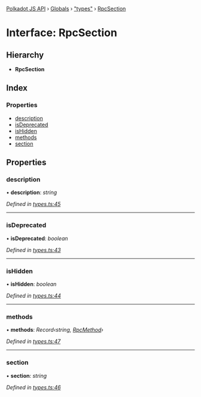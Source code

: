 [Polkadot JS API](../README.md) › [Globals](../globals.md) › ["types"](../modules/_types_.md) › [RpcSection](_types_.rpcsection.md)

# Interface: RpcSection

## Hierarchy

* **RpcSection**

## Index

### Properties

* [description](_types_.rpcsection.md#description)
* [isDeprecated](_types_.rpcsection.md#isdeprecated)
* [isHidden](_types_.rpcsection.md#ishidden)
* [methods](_types_.rpcsection.md#methods)
* [section](_types_.rpcsection.md#section)

## Properties

###  description

• **description**: *string*

*Defined in [types.ts:45](https://github.com/polkadot-js/api/blob/b7eeb992cd/packages/type-jsonrpc/src/types.ts#L45)*

___

###  isDeprecated

• **isDeprecated**: *boolean*

*Defined in [types.ts:43](https://github.com/polkadot-js/api/blob/b7eeb992cd/packages/type-jsonrpc/src/types.ts#L43)*

___

###  isHidden

• **isHidden**: *boolean*

*Defined in [types.ts:44](https://github.com/polkadot-js/api/blob/b7eeb992cd/packages/type-jsonrpc/src/types.ts#L44)*

___

###  methods

• **methods**: *Record‹string, [RpcMethod](_types_.rpcmethod.md)›*

*Defined in [types.ts:47](https://github.com/polkadot-js/api/blob/b7eeb992cd/packages/type-jsonrpc/src/types.ts#L47)*

___

###  section

• **section**: *string*

*Defined in [types.ts:46](https://github.com/polkadot-js/api/blob/b7eeb992cd/packages/type-jsonrpc/src/types.ts#L46)*
